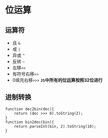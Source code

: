 # 位运算

## 运算符


- 且 ```&```
- 或 ```|```
- 异或 ```^```
- 反转 ```~```
- 左移```<<```
- 有符号右移```>>```
- 0填充右移```>>>```
**```JS```中所有的位运算按照32位进行**

## 进制转换

```
function dec2bin(dec){
    return (dec >>> 0).toString(2);
}
function bin2dec(bin){
    return parseInt(bin, 2).toString(10);
}
```

